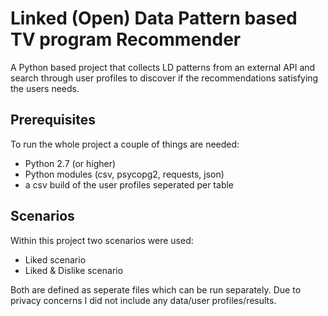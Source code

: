 # Linked (Open) Data Pattern based TV program Recommender
A Python based project that collects LD patterns from an external API and search through user profiles to discover if the recommendations satisfying the users needs. 

Prerequisites
-----
To run the whole project a couple of things are needed:
* Python 2.7 (or higher) 
* Python modules (csv, psycopg2, requests, json)
* a csv build of the user profiles seperated per table

Scenarios
-----
Within this project two scenarios were used:
* Liked scenario
* Liked & Dislike scenario

Both are defined as seperate files which can be run separately. Due to privacy concerns I did not include any data/user profiles/results.
